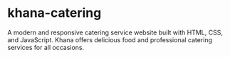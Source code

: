 # khana-catering
A modern and responsive catering service website built with HTML, CSS, and JavaScript. Khana offers delicious food and professional catering services for all occasions.
